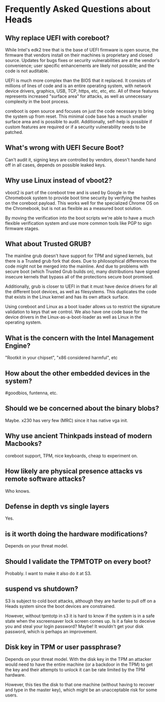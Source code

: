 Frequently Asked Questions about Heads
===

Why replace UEFI with coreboot?
---
While Intel's edk2 tree that is the base of UEFI firmware is open source,
the firmware that vendors install on their machines is proprietary and
closed source.  Updates for bugs fixes or security vulnerabilities
are at the vendor's convenience; user specific enhancements are likely not
possible; and the code is not auditable.

UEFI is much more complex than the BIOS that it replaced.  It consists of
millions of lines of code and is an entire operating system,
with network device drivers, graphics, USB, TCP, https, etc, etc, etc.
All of these features represents increased "surface area" for attacks,
as well as unnecessary complexity in the boot process.

coreboot is open source and focuses on just the code necessary to bring
the system up from reset.  This minimal code base has a much smaller
surface area and is possible to audit.  Additionally, self-help is
possible if custom features are required or if a security vulnerability
needs to be patched.


What's wrong with UEFI Secure Boot?
---
Can't audit it, signing keys are controlled by vendors,
doesn't handle hand off in all cases, depends on possible leaked keys.


Why use Linux instead of vboot2?
---
vboot2 is part of the coreboot tree and is used by Google in the
Chromebook system to provide boot time security by verifying the
hashes on the coreboot payload.  This works well for the specialized
Chrome OS on the Chromebook, but is not as flexible as a measured
boot solution.

By moving the verification into the boot scripts we're able to have
a much flexible verification system and use more common tools like PGP
to sign firmware stages.


What about Trusted GRUB?
---
The mainline grub doesn't have support for TPM and signed kernels, but
there is a Trusted grub fork that does.  Due to philosophical differences
the code might not be merged into the mainline.  And due to problems
with secure boot (which Trusted Grub builds on), many distributions have
signed insecure kernels that bypass all of the protections secure
boot promised.

Additionally, grub is closer to UEFI in that it must have device
drivers for all the different boot devices, as well as filesystems.
This duplicates the code that exists in the Linux kernel and has its
own attack surface.

Using coreboot and Linux as a boot loader allows us to restrict
the signature validation to keys that we control.  We also have one code
base for the device drivers in the Linux-as-a-boot-loader as well
as Linux in the operating system.


What is the concern with the Intel Management Engine?
---
"Rootkit in your chipset", "x86 considered harmful", etc


How about the other embedded devices in the system?
---
#goodbios, funtenna, etc.


Should we be concerned about the binary blobs?
---
Maybe.  x230 has very few (MRC) since it has native vga init.


Why use ancient Thinkpads instead of modern Macbooks?
---
coreboot support, TPM, nice keyboards, cheap to experiment on.

How likely are physical presence attacks vs remote software attacks?
---
Who knows.


Defense in depth vs single layers
---
Yes.

is it worth doing the hardware modifications?
---
Depends on your threat model.


Should I validate the TPMTOTP on every boot?
---
Probably.  I want to make it also do it at S3.


suspend vs shutdown?
---
S3 is subject to cold boot attacks, although they are harder to
pull off on a Heads system since the boot devices are constrained.

However, without tpmtotp in s3 it is hard to know if the system is in
a safe state when the xscreensaver lock screen comes up.  Is it a fake
to deceive you and steal your login password?  Maybe!  It wouldn't get
your disk password, which is perhaps an improvement.


Disk key in TPM or user passphrase?
---
Depends on your threat model.  With the disk key in the TPM an attacker
would need to have the entire machine (or a backdoor in the TPM)
to get the key and their attempts to unlock it can be rate limited
by the TPM hardware.

However, this ties the disk to that one machine (without having to
recover and type in the master key), which might be an unacceptable risk
for some users.
